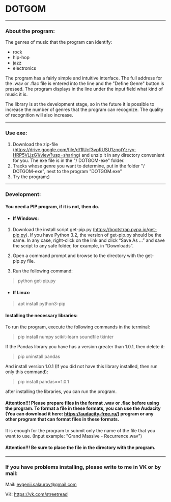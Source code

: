 # DOTGOM
***
### About the program:
The genres of music that the program can identify:
- rock 
- hip-hop 
- jazz 
- electronics

The program has a fairly simple and intuitive interface. The full address for the .wav or .flac file is entered into the line and the "Define Genre" button is pressed. The program displays in the line under the input field what kind of music it is.

The library is at the development stage, so in the future it is possible to increase the number of genres that the program can recognize. The quality of recognition will also increase.
***
### Use exe:
1. Download the zip-file (https://drive.google.com/file/d/1IUcf3vpRUSU1znotYzryv-HRP5VLjzG1/view?usp=sharing) and unzip it in any directory convenient for you. The exe file is in the "/ DOTGOM-exe" folder.
2. Tracks whose genre you want to determine, put in the folder "/ DOTGOM-exe", next to the program "DOTGOM.exe"
3. Try the program;)
***
### Development:
#### You need a PIP program, if it is not, then do.
- #### If Windows: 

1. Download the install script get-pip.py (https://bootstrap.pypa.io/get-pip.py). If you have Python 3.2, the version of get-pip.py should be the same. In any case, right-click on the link and click “Save As ...” and save the script to any safe folder, for example, in “Downloads”.

2. Open a command prompt and browse to the directory with the get-pip.py file.

3. Run the following command: 
> python get-pip.py
- #### If Linux:
> apt install python3-pip
#### Installing the necessary libraries:
To run the program, execute the following commands in the terminal:
> pip install numpy scikit-learn soundfile tkinter

If the Pandas library you have has a version greater than 1.0.1, then delete it:
> pip uninstall pandas

And install version 1.0.1 (If you did not have this library installed, then run only this command):
> pip install pandas==1.0.1

after installing the libraries, you can run the program.

#### Attention!!! Please prepare files in the format .wav or .flac before using the program. To format a file in these formats, you can use the Audacity (You can download it here: https://audacity-free.ru/) program or any other program that can format files in these formats.

It is enough for the program to submit only the name of the file that you want to use. (Input example: "Grand Massive - Recurrence.wav")
#### Attention!!! Be sure to place the file in the directory with the program.
*** 
### If you have problems installing, please write to me in VK or by mail:

Mail: evgenii.salaurov@gmail.com

VК: https://vk.com/streetread
